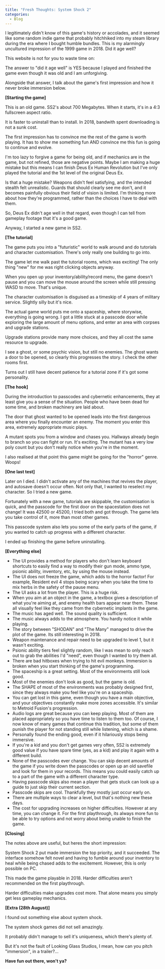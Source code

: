 ```yaml
---  
title: "Fresh Thoughts: System Shock 2"
categories:
  - Blog
---
```


I legitimately didn't know of this game's history or accolades, and it seemed like some random indie game that probably hitchhiked into my steam library during the era where I bought humble bundles. This is my alarmingly uncultured impression of the 1999 game in 2018. Did it age well?

This website is not for you to waste time on:

The answer to "did it age well" is YES because I played and finished the game even though it was old and I am unforgiving.

Alongside that answer, I talk about the game's first impression and how it never broke immersion below.

<b>[Starting the game]</b>

This is an old game. SS2's about 700 Megabytes. When it starts, it's in a 4:3 fullscreen aspect ratio.

It is faster to uninstall than to install. In 2018, bandwith spent downloading is not a sunk cost.

The first impression has to convince me the rest of the game is worth playing. It has to show me something fun AND convince me this fun is going to continue and evolve.

I'm too lazy to forgive a game for being old, and if mechanics are in the game, but not refined, those are negative points. Maybe I am making a huge mistake but this means I can finish Deus Ex Human Revolution but I've only played the tutorial and the 1st level of the original Deus Ex.

Is that a huge mistake? Weapons didn't feel satisfying, and the intended stealth felt unrealistic. Guards that should clearly see me don't, and it becomes painfully obvious their field of vision is limited. I'm thinking more about how they're programmed, rather than the choices I have to deal with them.

So, Deus Ex didn't age well in that regard, even though I can tell from gameplay footage that it's a good game.

Anyway, I started a new game in SS2.

<b>[The tutorial]</b>

The game puts you into a "futuristic" world to walk around and do tutorials and character customisation. There's only really one building to go into.

The game let me walk past the tutorial rooms, which was exciting! The only thing "new" for me was right clicking objects anyway.

When you open up your inventory/ability/record menu, the game doesn't pause and you can move the mouse around the screen while still pressing WASD to move. That's unique.

The character customisation is disguised as a timeskip of 4 years of military service. Slightly silly but it's nice.

The actual game world puts me onto a spaceship, where storywise, everything is going wrong. I got a little stuck at a passcode door while exploring the large amount of menu options, and enter an area with corpses and upgrade stations.

Upgrade stations provide many more choices, and they all cost the same resource to upgrade.

I see a ghost, or some psychic vision, but still no enemies. The ghost wants a door to be opened, so clearly this progresses the story. I check the other rooms first.

Turns out I still have decent patience for a tutorial zone if it's got some personality.

<b>[The hook]</b>

During the introduction to passcodes and cybernetic enhancements, they at least give you a sense of the situation. People who have been dead for some time, and broken machinery are laid about.

The door that ghost wanted to be opened leads into the first dangerous area where you finally encounter an enemy. The moment you enter this area, extremely appropriate music plays.

A mutant spots you from a window and chases you. Hallways already begin to branch so you can fight or run. It's exciting. The mutant has a very low poly count but you don't really notice when you're in the moment.

I also realised at that point this game might be going for the "horror" genre. Woops!

<b>[One last test]</b>

Later on I died. I didn't activate any of the machines that revives the player, and autosave doesn't occur often. Not only that, I wanted to reselect my character. So I tried a new game.

Fortunately with a new game, tutorials are skippable, the customisation is quick, and the passcode for the first door on the spacestation does not change! It was 42500 or 45200, I tried both and got through. The game lets you take control of it, more than most other games.

This passcode system also lets you some of the early parts of the game, if you wanted to catch up progress with a different character. 

I ended up finishing the game before uninstalling.

<b>[Everything else]</b>

 - The UI provides a method for players who don't learn keyboard shortcuts to easily find a way to modify their gun mode, ammo type, psionic ability, inventory, etc, by using the mouse instead.
 - The UI does not freeze the game, which adds to the horror factor! For example, Resident evil 4 stops being scary when you take the time to mix herbs in the safety of the pause menu.
 - The UI asks a lot from the player. This is a huge risk.
 - When you aim at an object in the game, a textbox gives a description of what you're aiming at, and enemy health bars appear near them. These all visually feel like they came from the cybernetic implants in the game.
 - The music has aged well. The sound quality is sufficient.
 - The music always adds to the atmosphere. You hardly notice it while playing.
 - The story between "SHODAN" and "The Many" managed to drive the plot of the game. Its still interesting in 2018.
 - Weapon maintenance and repair need to be upgraded to level 1, but it wasn't exciting.
 - Psionic ability tiers feel slightly random, like I was mean to only reach out to grab the abilities I'd "need", even though I wanted to try them all.
 - There are bad hitboxes when trying to hit evil monkeys. Immersion is broken when you start thinking of the game's programming.
 - The spaceship is a great setting. Most of the environments still look good.
 - Most of the enemies don't look as good, but the game is old.
 - The SHAPE of most of the environments was probably designed first, since they always make you feel like you're on a spaceship.
 - You can get lost in this game, even though you have a main objective, and your objectives constantly make more zones accessible. It's similar to Metroid Fusion's progression.
 - Audio logs are great because you can keep playing. Most of them are placed appropriately so you have time to listen to them too. Of course, I now know of many games that continue this tradition, but some of them punish the player for not standing still while listening, which is a shame.
 - Personally found the ending good, even if it hilariously stops being immersive.
 - If you're a kid and you don't get games very often, SS2 is extremely good value if you have spare time (yes, as a kid) and play it again with a different build.
 - None of the passcodes ever change. You can skip decent amounts of the game if you write down the passcodes or open up an old savefile and look for them in your records. This means you could easily catch up to a part of the game with a different character type.
 - Having passcode skips also mean a player that gets stuck can look up a guide to just skip their current section.
 - Passcode skips are cool. Thankfully they mostly just occur early on.
 - There are multiple ways to clear a level, but that's nothing new these days.
 - The cost for upgrading increases on higher difficulties. However at any time, you can change it. For the first playthrough, its always more fun to be able to try options and not worry about being unable to finish the game.

<b>[Closing]</b>

The notes above are useful, but heres the short impression:

System Shock 2 put made immersion the top priority, and it succeeded. The interface somehow felt novel and having to fumble around your inventory to heal while being chased adds to the excitement. However, this is only possible on PC.

This made the game playable in 2018. Harder difficulties aren't recommended on the first playthrough.

Harder difficulties make upgrades cost more. That alone means you simply get less gameplay mechanics.

<b>[Extra (28th August)]</b>

I found out something else about system shock.

The system shock games did not sell amazingly.

It probably didn't manage to sell it's uniqueness, which there's plenty of.

But it's not the fault of Looking Glass Studios, I mean, how can you pitch "immersion", in a trailer?...

<b>Have fun out there, won't ya?</b>
